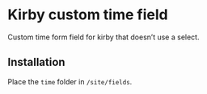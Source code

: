 # Kirby custom time field

Custom time form field for kirby that doesn’t use a select.

## Installation

Place the `time` folder in `/site/fields`.